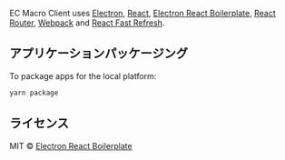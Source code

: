 <p>
  EC Macro Client uses <a href="https://electron.atom.io/">Electron</a>, <a href="https://facebook.github.io/react/">React</a>, <a href="https://github.com/electron-react-boilerplate">Electron React Boilerplate</a>, <a href="https://github.com/reactjs/react-router">React Router</a>, <a href="https://webpack.github.io/docs/">Webpack</a> and <a href="https://www.npmjs.com/package/react-refresh">React Fast Refresh</a>.
</p>

## アプリケーションパッケージング

To package apps for the local platform:

```bash
yarn package
```

## ライセンス

MIT © [Electron React Boilerplate](https://github.com/electron-react-boilerplate)
